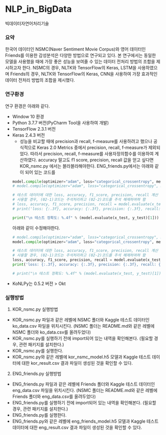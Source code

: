 # NLP_in_BigData
빅데이터자연어처리기술

### 요약 ###
한국어 데이터인 NSMC(Naver Sentiment Movie Corpus)와 영어 데이터인 Friends를 이용한 감성분석은 다양한 방법으로 연구되고 있다.
본 연구에서는 동일한 모델을 사용했을 때에 가장 좋은 성능을 보여줄 수 있는 데이터 전처리 방법의 조합을 제시하고자 한다.
NSMC의 경우, NLTK와 TensorFlow의 Keras, LSTM을 사용하였으며 Friends의 경우, NLTK와 TensorFlow의 Keras, CNN을 사용하여 가장 효과적인 데이터 전처리 방법의 조합을 제시했다.

### 연구환경 ###
연구 환경은 아래와 같다.
- Window 10 환경
- Python 3.7.7 버전(PyCharm Tool을 사용하여 개발)
- TensorFlow 2.3.1 버전
- Keras 2.4.3 버전
  - 성능을 비교할 때에 precision과 recall, f-measure를 사용하려고 했으나 공식적으로 Keras 2.0 Metrics 중에서 precision, recall, f-measure가 제외되었다. 따라서 precision, recall, f-measure를 사용자정의함수를 이용하여 계산하였다.
  accuracy 말고도 f1 score, precision, recall 값을 얻고 싶다면 KOR_nsmc.py 에서는 블라블라해야한다.
  ENG_friends.py에서는 아래와 같이 되어 있는 코드를
  ``` python
  model.compile(optimizer="adam", loss="categorical_crossentropy", metrics=['acc']) # 02-1 모델 accuracy 계산 버전
  # model.compile(optimizer="adam", loss="categorical_crossentropy", metrics=['acc',f1_m,precision_m, recall_m]) # 02-2 모델 accuracy, f1 score, precision, recall 계산 버전
  
  # 테스트 데이터에 대한 loss, accuracy, f1_score, precision, recall 계산 및 출력
  # 사용할 경우, (02-1)코드는 주석처리하고 (02-2)코드를 주석 해제하여햐 함
  # loss, accuracy, f1_score, precision, recall = model.evaluate(x_test, y_test, verbose=0)
  # print('loss: {:.3f}, accuracy: {:.3f}, precision: {:.3f}, recall: {:.3f}, f1score: {:.3f}'.format(loss, accuracy, precision, recall, f1_score))
  
  print("\n 테스트 정확도: %.4f" % (model.evaluate(x_test, y_test)[1]))
  ```
  아래와 같이 수정해야한다.
  ``` python
  # model.compile(optimizer="adam", loss="categorical_crossentropy", metrics=['acc']) # 02-1 모델 accuracy 계산 버전
  model.compile(optimizer="adam", loss="categorical_crossentropy", metrics=['acc',f1_m,precision_m, recall_m]) # 02-2 모델 accuracy, f1 score, precision, recall 계산 버전
  
  # 테스트 데이터에 대한 loss, accuracy, f1_score, precision, recall 계산 및 출력
  # 사용할 경우, (02-1)코드는 주석처리하고 (02-2)코드를 주석 해제하여햐 함
  loss, accuracy, f1_score, precision, recall = model.evaluate(x_test, y_test, verbose=0)
  print('loss: {:.3f}, accuracy: {:.3f}, precision: {:.3f}, recall: {:.3f}, f1score: {:.3f}'.format(loss, accuracy, precision, recall, f1_score))
  
  # print("\n 테스트 정확도: %.4f" % (model.evaluate(x_test, y_test)[1]))
  ```
- KoNLPy는 0.5.2 버전 > Okt

### 실행방법 ###
1. KOR_nsmc.py 실행방법
  - KOR_nsmc.py 파일과 같은 레벨에 NSMC 폴더와 Kaggle 테스트 데이터인 ko_data.csv 파일을 위치시킨다.
  (NSMC 폴더는 README.md와 같은 레벨에 NSMC 폴더와 ko_data.csv를 올려두었다)
  - KOR_nsmc.py를 실행하기 전에 import되어 있는 내역을 확인해본다.
  (필요할 경우, 관련 패키지를 설치한다.)
  - KOR_nsmc.py를 실행한다.
  - KOR_nsmc.py와 같은 레벨에 kor_nsmc_model.h5 모델과 Kaggle 테스트 데이터에 대한 kor_result.csv 결과 파일이 생성된 것을 확인할 수 있다.

2. ENG_friends.py 실행방법
  - ENG_friends.py 파일과 같은 레벨에 Friends 폴더와 Kaggle 테스트 데이터인 eng_data.csv 파일을 위치시킨다.
  (NSMC 폴더는 README.md와 같은 레벨에 Friends 폴더와 eng_data.csv를 올려두었다)
  - ENG_friends.py를 실행하기 전에 import되어 있는 내역을 확인해본다.
  (필요할 경우, 관련 패키지를 설치한다.)
  - ENG_friends.py를 실행한다.
  - ENG_friends.py와 같은 레벨에 eng_friends_model.h5 모델과 Kaggle 테스트 데이터에 대한 eng_result.csv 결과 파일이 생성된 것을 확인할 수 있다.
